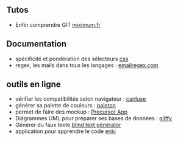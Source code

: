 
## Tutos
 - Enfin comprendre GIT [miximum.fr](https://www.miximum.fr/blog/enfin-comprendre-git/)

## Documentation
 - spécificité et pondération des sélecteurs [css](https://developer.mozilla.org/fr/docs/Apprendre/CSS/Introduction_%C3%A0_CSS/La_cascade_et_l_h%C3%A9ritage)
 - regex, les mails dans tous les langages : [emailregex.com](http://emailregex.com/)
 
 ## outils en ligne ##
 
  - vérifier les compatibilités selon navigateur : [canIuse](http://caniuse.com/)
  - générer sa palette de couleurs : [paleton](http://paletton.com/)
  - permet de faire des mockup : [Precursor App](https://precursorapp.com/)
  - Diagrammes UML pour préparer ses bases de données : [gliffy](https://www.gliffy.com/)
  - Générer du faux texte [blind text générator](http://www.blindtextgenerator.com/fr)
  - application pour apprendre le code [enki](https://play.google.com/store/apps/details?id=com.enki.insights)
